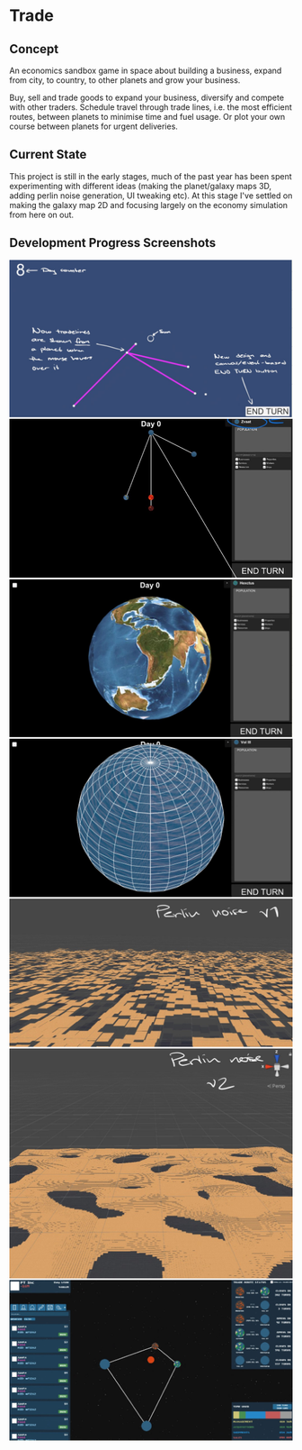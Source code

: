 # Trade
## Concept
An economics sandbox game in space about building a business, expand from city, to country, to other planets and grow your business.

Buy, sell and trade goods to expand your business, diversify and compete with other traders. Schedule travel through trade lines, i.e. the most efficient routes, between planets to minimise time and fuel usage. Or plot your own course between planets for urgent deliveries. 
 
## Current State
This project is still in the early stages, much of the past year has been spent experimenting with different ideas (making the planet/galaxy maps 3D, adding perlin noise generation, UI tweaking etc). At this stage I've settled on making the galaxy map 2D and focusing largely on the economy simulation from here on out.

## Development Progress Screenshots
![Alt text](/progress1.jpg?raw=true "First Iteration")
![Alt text](/progress2.jpg?raw=true "Implementing Initial UI")
![Alt text](/progress3.jpg?raw=true "Generated Sphere Mesh and 3D Camera Transform")
![Alt text](/progress4.jpg?raw=true "Added Sector Lines to 3D Sphere")
![Alt text](/progress5.jpg?raw=true "Perlin Noise First Version")
![Alt text](/progress6.jpg?raw=true "Perlin Noise Better Version")
![Alt text](/progress7.jpg?raw=true "Current Updated GUI")
